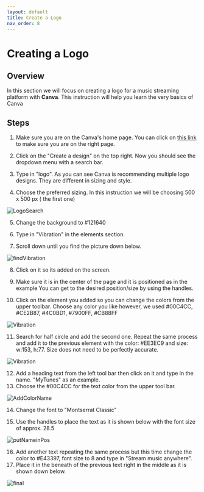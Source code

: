 ```yaml
---
layout: default
title: Create a Logo
nav_order: 8
---
```


# Creating a Logo 

## Overview

In this section we will focus on creating a logo for a music streaming platform with **Canva**. This instruction will help you learn the very basics of Canva

## Steps

1. Make sure you are on the Canva's home page. 
 You can click on [this link](https://www.canva.com/) to make sure you are on the right page.
 
2. Click on the "Create a design" on the top right.
Now you should see the dropdown menu with a search bar.

3. Type in "logo".
As you can see Canva is recommending multiple logo designs. They are different in sizing and style.

4. Choose the preferred sizing. In this instruction we will be choosing 500 x 500 px ( the first one)

![LogoSearch](https://github.com/yoyochen68/Ryan-Yoyo/blob/gh-pages/assets/images/BizCard/LogoSearch.png?raw=true)

5. Change the background to #121640

6. Type in "Vibration" in the elements section.

7. Scroll down until you find the picture down below.

![findVibration](https://github.com/yoyochen68/Ryan-Yoyo/blob/gh-pages/assets/images/BizCard/findVibration.png?raw=true)

8. Click on it so its added on the screen.

9. Make sure it is in the center of the page and it is positioned as in the example
You can get to the desired position/size by using the handles.

10. Click on the element you added so you can change the colors from the upper toolbar.
Choose any color you like however, we used #00C4CC, #CE2B87, #4C0BD1, #7900FF, #CB88FF

![Vibration](https://github.com/yoyochen68/Ryan-Yoyo/blob/gh-pages/assets/images/BizCard/Vibration.png?raw=true)

11. Search for half circle and add the second one.
Repeat the same process and add it to the previous element with the color: #EE3EC9 and size: w:153, h:77.
Size does not need to be perfectly accurate.

![Vibration](https://github.com/yoyochen68/Ryan-Yoyo/blob/gh-pages/assets/images/BizCard/Vibration.png?raw=true)

12. Add a heading text from the left tool bar then click on it and type in the name. "MyTunes" as an example.
13. Choose the #00C4CC for the text color from the upper tool bar.

![AddColorName](https://github.com/yoyochen68/Ryan-Yoyo/blob/gh-pages/assets/images/BizCard/AddColorName.png?raw=true)

14. Change the font to "Montserrat Classic"

15. Use the handles to place the text as it is shown below with the font size of approx. 28.5

![putNameinPos](https://github.com/yoyochen68/Ryan-Yoyo/blob/gh-pages/assets/images/BizCard/putNameinPos.png?raw=true)

16. Add another text repeating the same process but this time change the color to #E43397, font size to 8 and type in "Stream music anywhere".
17. Place it in the beneath of the previous text right in the middle as it is shown down below.

![final](https://github.com/yoyochen68/Ryan-Yoyo/blob/gh-pages/assets/images/BizCard/final.png?raw=true)


